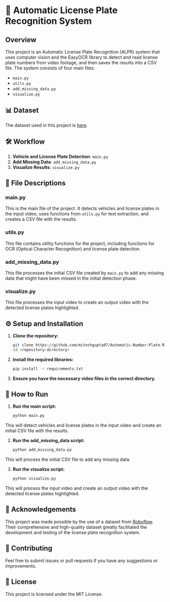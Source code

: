# 🚗 Automatic License Plate Recognition System

## Overview

This project is an Automatic License Plate Recognition (ALPR) system that uses computer vision and the EasyOCR library to detect and read license plate numbers from video footage, and then saves the results into a CSV file. The system consists of four main files:

- `main.py`
- `utils.py`
- `add_missing_data.py`
- `visualize.py`

## 📊 Dataset

The dataset used in this project is [here](https://universe.roboflow.com/roboflow-universe-projects/license-plate-recognition-rxg4e/dataset/4).

## 🛠️ Workflow

1. **Vehicle and License Plate Detection**: `main.py`
2. **Add Missing Data**: `add_missing_data.py`
3. **Visualize Results**: `visualize.py`

## 📁 File Descriptions

### main.py

This is the main file of the project. It detects vehicles and license plates in the input video, uses functions from `utils.py` for text extraction, and creates a CSV file with the results.

### utils.py

This file contains utility functions for the project, including functions for OCR (Optical Character Recognition) and license plate detection.

### add_missing_data.py

This file processes the initial CSV file created by `main.py` to add any missing data that might have been missed in the initial detection phase.

### visualize.py

This file processes the input video to create an output video with the detected license plates highlighted.

## ⚙️ Setup and Installation

1. **Clone the repository:**
   ```bash
   git clone https://github.com/miteshgupta07/Automatic-Number-Plate-Recognition-System.git
   cd <repository-directory>

2. **Install the required libraries:**
   ```bash
   pip install -r requirements.txt

3. **Ensure you have the necessary video files in the correct directory.**

## 🚀 How to Run

1. **Run the main script:** 
   ```bash
   python main.py
   
This will detect vehicles and license plates in the input video and create an initial CSV file with the results.

2. **Run the add_missing_data script:**
   ```bash
   python add_missing_data.py
   
This will process the initial CSV file to add any missing data.

3. **Run the visualize script:**

   ```bash
   python visualize.py

This will process the input video and create an output video with the detected license plates highlighted.

## 🙏 Acknowledgements
This project was made possible by the use of a dataset from [Roboflow](https://roboflow.com/). Their comprehensive and high-quality dataset greatly facilitated the development and testing of the license plate recognition system.

## 🤝 Contributing
Feel free to submit issues or pull requests if you have any suggestions or improvements.

## 📜 License
This project is licensed under the MIT License.
